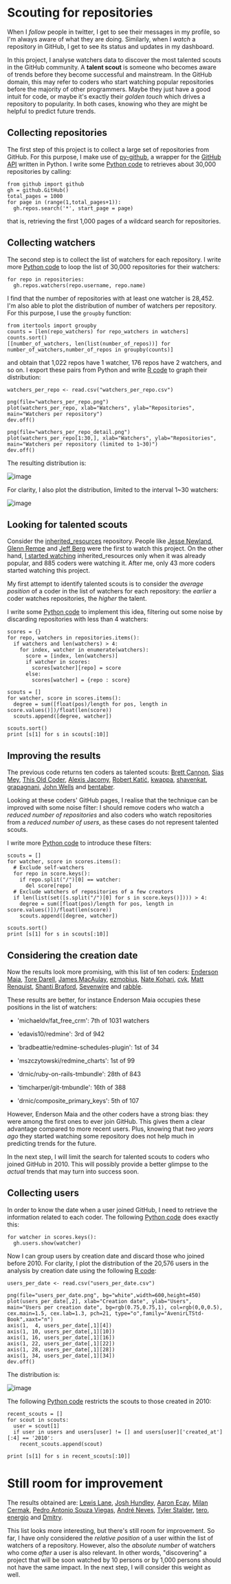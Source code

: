 # Scouting for repositories

When I *follow* people in twitter, I get to see their messages in my profile, so I'm always aware of what they are doing.
Similarly, when I *watch* a repository in GitHub, I get to see its status and updates in my dashboard.

In this project, I analyse watchers data to discover the most talented scouts in the GitHub community.
A **talent scout** is someone who becomes aware of trends before they become successful and mainstream.
In the GitHub domain, this may refer to coders who start watching popular repositories before the majority of other programmers.
Maybe they just have a good intuit for code, or maybe it's exactly their _golden touch_ which drives a repository to popularity.
In both cases, knowing who they are might be helpful to predict future trends.

## Collecting repositories

The first step of this project is to collect a large set of repositories from GitHub.
For this purpose, I make use of [py-github](http://github.com/dustin/py-github), a wrapper for the [GitHub API](http://develop.github.com) written in Python.
I write some [Python code](http://github.com/claudiob/scouts/blob/master/get_watchers.py) to retrieves about 30,000 repositories by calling:

    from github import github
    gh = github.GitHub()
    total_pages = 1000
    for page in (range(1,total_pages+1)):
      gh.repos.search('*', start_page = page)

that is, retrieving the first 1,000 pages of a wildcard search for repositories.

## Collecting watchers

The second step is to collect the list of watchers for each repository.
I write more [Python code](http://github.com/claudiob/scouts/blob/master/get_watchers.py) to loop the list of 30,000 repositories for their watchers:

    for repo in repositories:
      gh.repos.watchers(repo.username, repo.name)

I find that the number of repositories with at least one watcher is 28,452.
I'm also able to plot the distribution of number of watchers per repository.
For this purpose, I use the `groupby` function:

    from itertools import groupby
    counts = [len(repo_watchers) for repo_watchers in watchers]
    counts.sort()
    [[number_of_watchers, len(list(number_of_repos))] for number_of_watchers,number_of_repos in groupby(counts)]
    
and obtain that 1,022 repos have 1 watcher, 176 repos have 2 watchers, and so on. I export these pairs from Python and write [R code](http://github.com/claudiob/scouts/blob/master/scouts.r) to graph their distribution:

    watchers_per_repo <- read.csv("watchers_per_repo.csv")
    
    png(file="watchers_per_repo.png")
    plot(watchers_per_repo, xlab="Watchers", ylab="Repositories", main="Watchers per repository")
    dev.off()
    
    png(file="watchers_per_repo_detail.png")
    plot(watchers_per_repo[1:30,], xlab="Watchers", ylab="Repositories", main="Watchers per repository (limited to 1~30)")
    dev.off()

The resulting distribution is:

![image](scouts/raw/master/watchers_per_repo.png "Watchers per repository")

For clarity, I also plot the distribution, limited to the interval 1~30 watchers:

![image](scouts/raw/master/watchers_per_repo_detail.png "Watchers per repository (detail)")
    
## Looking for talented scouts

Consider the [inherited_resources](http://github.com/josevalim/inherited_resources) repository. 
People like [Jesse Newland](http://github.com/jnewland), [Glenn Rempe](http://github.com/grempe) and [Jeff Berg](http://github.com/ministrycentered) were the first to watch this project.
On the other hand, [I started watching](http://github.com/claudiob/following) inherited_resources only when it was already popular, and 885 coders were watching it.
After me, only 43 more coders started watching this project.

My first attempt to identify talented scouts is to consider the *average position* of a coder in the list of watchers for each repository: the _earlier_ a coder watches repositories, the _higher_ the talent.

I write some [Python code](http://github.com/claudiob/scouts/blob/master/scouts.py) to implement this idea, filtering out some noise by discarding repositories with less than 4 watchers:

    scores = {}
    for repo, watchers in repositories.items():
      if watchers and len(watchers) > 4:
        for index, watcher in enumerate(watchers):
          score = [index, len(watchers)]
          if watcher in scores:
            scores[watcher][repo] = score
          else:
            scores[watcher] = {repo : score} 
    
    scouts = []
    for watcher, score in scores.items():
      degree = sum([float(pos)/length for pos, length in score.values()])/float(len(score))
      scouts.append([degree, watcher])
    
    scouts.sort()
    print [s[1] for s in scouts[:10]]  
    
## Improving the results

The previous code returns ten coders as talented scouts: [Brett Cannon](http://github.com/brettcannon), [Sias Mey](http://github.com/SiasMey), 
[This Old Coder](http://github.com/ThisOldCoder), [Alexis Jacomy](http://github.com/jacomyal), [Robert Katić](http://github.com/rkatic), 
[kwappa](http://github.com/kwappa), [shavenkat](http://github.com/shavenkat), 
[grapagnani](http://github.com/grapagnani), [John Wells](http://github.com/jbwiv) and [bentaber](http://github.com/bentaber).

Looking at these coders' GitHub pages, I realise that the technique can be improved with some noise filter: I should remove coders who watch a _reduced number of repositories_ and also coders who watch repositories from a _reduced number of users_, as these cases do not represent talented scouts.

I write more [Python code](http://github.com/claudiob/scouts/blob/master/scouts.py) to introduce these filters:

    scouts = []
    for watcher, score in scores.items():
      # Exclude self-watchers
      for repo in score.keys():
        if repo.split("/")[0] == watcher:
          del score[repo]
      # Exclude watchers of repositories of a few creators
      if len(list(set([s.split("/")[0] for s in score.keys()]))) > 4:
        degree = sum([float(pos)/length for pos, length in score.values()])/float(len(score))
        scouts.append([degree, watcher])
    
    scouts.sort()
    print [s[1] for s in scouts[:10]]  
    
## Considering the creation date

Now the results look more promising, with this list of ten coders: 
[Enderson Maia](http://github.com/enderson), [Tore Darell](http://github.com/toretore), [James MacAulay](http://github.com/jamesmacaulay), [ezmobius](http://github.com/ezmobius), [Nate Kohari](http://github.com/nkohari), [cvk](http://github.com/cvk), [Matt Renquist](http://github.com/mattrenquist), [Shanti Braford](http://github.com/sbraford), [Sevenwire](http://github.com/sevenwire) and [rabble](http://github.com/rabble).
 
These results are better, for instance Enderson Maia occupies these positions in the list of watchers:

* 'michaeldv/fat_free_crm': 7th of 1031 watchers

* 'edavis10/redmine': 3rd of 942

* 'bradbeattie/redmine-schedules-plugin': 1st of 34

* 'mszczytowski/redmine_charts': 1st of 99

* 'drnic/ruby-on-rails-tmbundle': 28th of 843

* 'timcharper/git-tmbundle': 16th of 388

* 'drnic/composite_primary_keys': 5th of 107

However, Enderson Maia and the other coders have a strong bias: 
they were among the first ones to ever join GitHub.
This gives them a clear advantage compared to more recent users.
Plus, knowing that *two years ago* they started watching some repository does not help much in predicting trends for the future.

In the next step, I will limit the search for talented scouts to coders who joined GitHub in 2010.
This will possibly provide a better glimpse to the *actual* trends that may turn into success soon.

## Collecting users

In order to know the date when a user joined GitHub, I need to retrieve the information related to each coder.
The following [Python code](http://github.com/claudiob/scouts/blob/master/get_users.py) does exactly this:

    for watcher in scores.keys():
      gh.users.show(watcher)
  
Now I can group users by creation date and discard those who joined before 2010.
For clarity, I plot the distribution of the 20,576 users in the analysis by creation date using the following [R code](http://github.com/claudiob/scouts/blob/master/scouts.r):

    users_per_date <- read.csv("users_per_date.csv")
    
    png(file="users_per_date.png", bg="white",width=600,height=450)
    plot(users_per_date[,2], xlab="Creation date", ylab="Users", main="Users per creation date", bg=rgb(0.75,0.75,1), col=rgb(0,0,0.5), cex.main=1.5, cex.lab=1.3, pch=21, type="o",family="AvenirLTStd-Book",xaxt="n")
    axis(1,  4, users_per_date[,1][4])
    axis(1, 10, users_per_date[,1][10])
    axis(1, 16, users_per_date[,1][16])
    axis(1, 22, users_per_date[,1][22])
    axis(1, 28, users_per_date[,1][28])
    axis(1, 34, users_per_date[,1][34])
    dev.off()

The distribution is:

![image](scouts/raw/master/users_per_date.png "Users per creation date")

The following [Python code](http://github.com/claudiob/scouts/blob/master/scouts.py) restricts the scouts to those created in 2010:

    recent_scouts = []
    for scout in scouts:
      user = scout[1]
      if user in users and users[user] != [] and users[user]['created_at'][:4] == '2010':
        recent_scouts.append(scout)
     
    print [s[1] for s in recent_scouts[:10]]  

# Still room for improvement

The results obtained are:
[Lewis Lane](http://github.com/lewster32), [Josh Hundley](http://github.com/hundleyj), [Aaron Ecay](http://github.com/aecay), [Milan Cermak](http://github.com/milancermak), [Pedro Antonio Souza Viegas](http://github.com/pasviegas), [André Neves](http://github.com/andrefgneves), [Tyler Stalder](http://github.com/tylerstalder), [tero](http://github.com/tero), [energio](http://github.com/energio) and [Dmitry](http://github.com/nLight).

This list looks more interesting, but there's still room for improvement.
So far, I have only considered the *relative position* of a user within the list of watchers of a repository.
However, also the *absolute number* of watchers who come *after* a user is also relevant.
In other words, "discovering" a project that will be soon watched by 10 persons or by 1,000 persons should not have the same impact.
In the next step, I will consider this weight as well.
